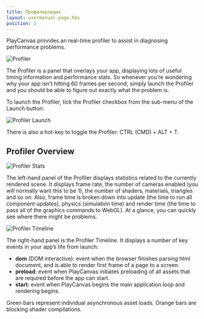```yaml
---
title: Профилировщик
layout: usermanual-page.hbs
position: 2
---
```


PlayCanvas provides an real-time profiler to assist in diagnosing performance problems.

![Profiler][1]

The Profiler is a panel that overlays your app, displaying lots of useful timing information and performance stats. So whenever you’re wondering why your app isn’t hitting 60 frames per second, simply launch the Profiler and you should be able to figure out exactly what the problem is.

To launch the Profiler, tick the Profiler checkbox from the sub-menu of the Launch button:

![Profiler Launch][2]

There is also a hot-key to toggle the Profiler: CTRL (CMD) + ALT + T.

## Profiler Overview

![Profiler Stats][3]

The left-hand panel of the Profiler displays statistics related to the currently rendered scene. It displays frame rate, the number of cameras enabled (you will normally want this to be 1), the number of shaders, materials, triangles and so on. Also, frame time is broken down into update (the time to run all component updates), physics (simulation time) and render time (the time to pass all of the graphics commands to WebGL). At a glance, you can quickly see where there might be problems.

![Profiler Timeline][4]

The right-hand panel is the Profiler Timeline. It displays a number of key events in your app’s life from launch:

* **dom** (DOM interactive): event when the browser finishes parsing html document, and is able to render first frame of a page to a screen.
* **preload**: event when PlayCanvas initiates preloading of all assets that are required before the app can start.
* **start**: event when PlayCanvas begins the main application loop and rendering begins.

Green bars represent individual asynchronous asset loads. Orange bars are blocking shader compilations.

[1]: /images/user-manual/optimization/profiler/profiler.png
[2]: /images/user-manual/optimization/profiler/profiler_launch.png
[3]: /images/user-manual/optimization/profiler/profiler_stats.png
[4]: /images/user-manual/optimization/profiler/profiler_timeline.png
